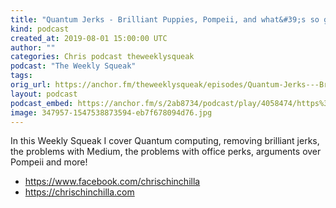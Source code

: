 ```yaml
---
title: "Quantum Jerks - Brilliant Puppies, Pompeii, and what&#39;s so good about Medium?"
kind: podcast
created_at: 2019-08-01 15:00:00 UTC
author: ""
categories: Chris podcast theweeklysqueak
podcast: "The Weekly Squeak"
tags: 
orig_url: https://anchor.fm/theweeklysqueak/episodes/Quantum-Jerks---Brilliant-Puppies--Pompeii--and-whats-so-good-about-Medium-e4qbta
layout: podcast
podcast_embed: https://anchor.fm/s/2ab8734/podcast/play/4058474/https%3A%2F%2Fd3ctxlq1ktw2nl.cloudfront.net%2Fstaging%2F2019-7-1%2F19988362-44100-2-242f1ae3eab93.m4a
image: 347957-1547538873594-eb7f678094d76.jpg
---
```

In this Weekly Squeak I cover Quantum computing, removing brilliant jerks, the problems with Medium, the problems with office perks, arguments over Pompeii and more!

- https://www.facebook.com/chrischinchilla
- https://chrischinchilla.com